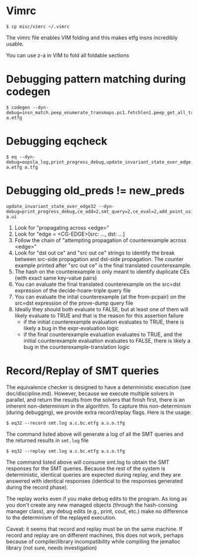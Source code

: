 # Vimrc

```
$ cp misc/vimrc ~/.vimrc
```
The vimrc file enables VIM folding and this makes etfg insns incredibly usable.

You can use z-a in VIM to fold all foldable sections


# Debugging pattern matching during codegen

```
$ codegen --dyn-debug=insn_match.peep_enumerate_transmaps.pc1.fetchlen1.peep_get_all_trans=2 a.etfg
```

# Debugging eqcheck

```
$ eq --dyn-debug=oopsla_log,print_progress_debug,update_invariant_state_over_edge,decide_hoare_triple_dump,prove_dump,smt_query=2,ce_add=2,ce_translate=2 a.etfg a.tfg
```

# Debugging old\_preds != new\_preds

```
update_invariant_state_over_edge32 --dyn-debug=print_progress_debug,ce_add=2,smt_query=2,ce_eval=2,add_point_using_ce=2,ce_translate=2,decide_hoare_triple_dump,prove_dump a.ui
```
1. Look for "propagating across &lt;edge&gt;"
2. Look for "edge = &lt;CG-EDGE&gt;[src: ..., dst: ...]
3. Follow the chain of "attempting propagation of counterexample across &lt;edge&gt;"
4. Look for "dst out ce" and "src out ce" strings to identify the break between src-side propagation and dst-side propagation. The counter example printed after "src out ce" is the final translated counterexample.
5. The hash on the counterexample is only meant to identify duplicate CEs (with exact same key-value pairs)
6. You can evaluate the final translated counterexample on the src=dst expression of the decide-hoare-triple query file
7. You can evaluate the intial counterexample (at the from-pcpair) on the src=dst expression of the prove-dump query file
8. Ideally they should both evaluate to FALSE, but at least one of them will likely evaluate to TRUE and that is the reason for this assertion failure
   - if the initial counterexample evaluation evaluates to TRUE, there is likely a bug in the expr-evaluation logic
   - if the final counterexample evaluation evaluates to TRUE, and the initial counterexample evaluation evaluates to FALSE, there is likely a bug in the counterexample-translation logic

# Record/Replay of SMT queries

The equivalence checker is designed to have a deterministic execution
(see doc/discipline.md). However, because we execute multiple solvers
in parallel, and return the results from the solvers that finish first,
there is an inherent non-determinism in the algorithm.  To capture
this non-determinism (during debugging), we provide extra record/replay
flags.  Here is the usage:

```
$ eq32 --record smt.log a.c.bc.etfg a.s.o.tfg
```
The command listed above will generate a log of all the SMT queries
and the returned results in `smt.log` file

```
$ eq32 --replay smt.log a.c.bc.etfg a.s.o.tfg
```
The command listed above will consume smt.log to obtain the SMT
responses for the SMT queries. Because the rest of the system is
deterministic, identical queries are expected during replay, and they
are answered with identical responses (identical to the responses
generated during the record phase).

The replay works even if you make debug edits to the program.  As long
as you don't create any new managed objects (through the hash-consing
manager class), any debug edits (e.g., print, cout, etc.) make no difference
to the determinism of the replayed execution.

Caveat: it seems that record and replay must be on the same machine. If
record and replay are on different machines, this does not work, perhaps
because of compiler/library incompatibility while compiling the
jemalloc library (not sure, needs investigation)
